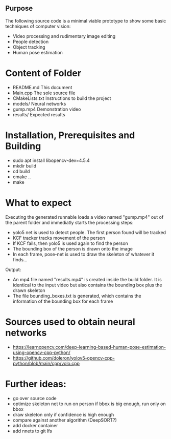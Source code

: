 ## Purpose

The following source code is a minimal viable prototype to show some basic techniques of computer vision:
- Video processing and rudimentary image editing
- People detection
- Object tracking
- Human pose estimation

# Content of Folder
- README.md      This document
- Main.cpp       The sole source file
- CMakeLists.txt Instructions to build the project
- models/        Neural networks
- gump.mp4       Demonstration video
- results/       Expected results

# Installation, Prerequisites and Building

- sudo apt install libopencv-dev=4.5.4
- mkdir build
- cd build
- cmake ..
- make

# What to expect

Executing the generated runnable loads a video named "gump.mp4" out of the parent folder and immediatly starts the processing steps:
- yolo5 net is used to detect people. The first person found will be tracked
- KCF tracker tracks movement of the person
- If KCF fails, then yolo5 is used again to find the person
- The bounding box of the person is drawn onto the image
- In each frame, pose-net is used to draw the skeleton of whatever it finds...

Output:
- An mp4 file named "results.mp4" is created inside the build folder. It is identical to the input video but also contains the bounding box plus the drawn skeleton
- The file bounding_boxes.txt is generated, which contains the information of the bounding box for each frame

# Sources used to obtain neural networks
- https://learnopencv.com/deep-learning-based-human-pose-estimation-using-opencv-cpp-python/
- https://github.com/doleron/yolov5-opencv-cpp-python/blob/main/cpp/yolo.cpp

# Further ideas:
- go over source code
- optimize skeleton net to run on person if bbox is big enough, run only on bbox
- draw skeleton only if confidence is high enough
- compare against another algorithm (DeepSORT?)
- add docker container
- add nnets to git lfs

